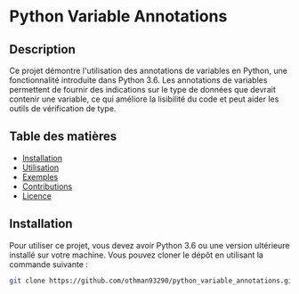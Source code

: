 # Python Variable Annotations

## Description

Ce projet démontre l'utilisation des annotations de variables en Python, une fonctionnalité introduite dans Python 3.6. Les annotations de variables permettent de fournir des indications sur le type de données que devrait contenir une variable, ce qui améliore la lisibilité du code et peut aider les outils de vérification de type.

## Table des matières

- [Installation](#installation)
- [Utilisation](#utilisation)
- [Exemples](#exemples)
- [Contributions](#contributions)
- [Licence](#licence)

## Installation

Pour utiliser ce projet, vous devez avoir Python 3.6 ou une version ultérieure installé sur votre machine. Vous pouvez cloner le dépôt en utilisant la commande suivante :

```bash
git clone https://github.com/othman93290/python_variable_annotations.git
